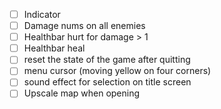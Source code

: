 - [ ] Indicator
- [ ] Damage nums on all enemies
- [ ] Healthbar hurt for damage > 1
- [ ] Healthbar heal
- [ ] reset the state of the game after quitting
- [ ] menu cursor (moving yellow on four corners)
- [ ] sound effect for selection on title screen
- [ ] Upscale map when opening